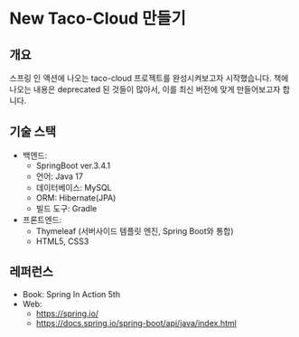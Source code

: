 # New Taco-Cloud 만들기
## 개요
스프링 인 액션에 나오는 taco-cloud 프로젝트를 완성시켜보고자 시작했습니다.
책에 나오는 내용은 deprecated 된 것들이 많아서, 이를 최신 버전에 맞게 만들어보고자 합니다.
## 기술 스택
+ 백엔드:
  + SpringBoot ver.3.4.1
  + 언어: Java 17
  + 데이터베이스: MySQL
  + ORM: Hibernate(JPA)
  + 빌드 도구: Gradle
+ 프론트엔드:
  + Thymeleaf (서버사이드 템플릿 엔진, Spring Boot와 통합)
  + HTML5, CSS3
## 레퍼런스
+ Book: Spring In Action 5th
+ Web: 
  + https://spring.io/
  + https://docs.spring.io/spring-boot/api/java/index.html